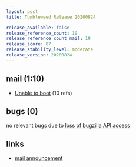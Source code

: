 ```yaml
---
layout: post
title: Tumbleweed Release 20200824

release_available: false
release_reference_count: 10
release_reference_count_mail: 10
release_score: 87
release_stability_level: moderate
release_version: 20200824
---
```


## mail (1:10)

- [Unable to boot](https://lists.opensuse.org/opensuse-factory/2020-08/msg00354.html) (10 refs)

## bugs (0)

<!--more-->

no relevant bugs due to [loss of bugzilla API access](https://bugzilla.opensuse.org/show_bug.cgi?id=1157722)



## links

- [mail announcement](https://lists.opensuse.org/opensuse-factory/2020-08/msg00230.html)
